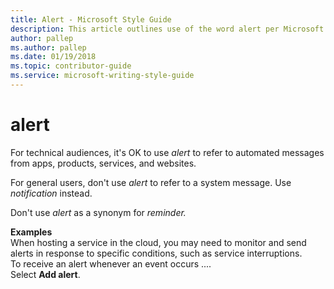 ```yaml
---
title: Alert - Microsoft Style Guide
description: This article outlines use of the word alert per Microsoft style guidelines, with examples.
author: pallep
ms.author: pallep
ms.date: 01/19/2018
ms.topic: contributor-guide
ms.service: microsoft-writing-style-guide
---
```


# alert

For technical audiences, it's OK to use *alert* to refer to automated messages from apps, products, services, and websites. 

For general users, don't use *alert* to refer to a system message. Use *notification* instead. 

Don't use *alert* as a synonym for *reminder.*

**Examples**  
When
hosting a service in the cloud, you may need to monitor and send alerts
in response to specific conditions, such as service
interruptions.   
To receive an alert whenever an event occurs ....   
Select **Add alert**. 
